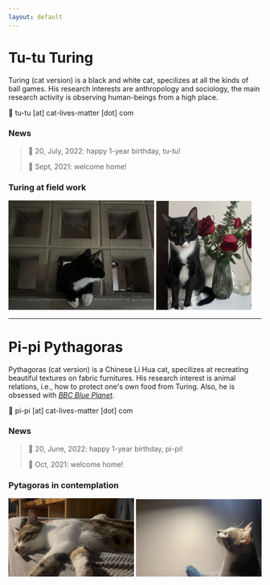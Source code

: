 ```yaml
---
layout: default
---
```


# Tu-tu Turing
Turing (cat version) is a black and white cat, specilizes at all the kinds of ball games. His research interests are anthropology and sociology, the main research activity is observing human-beings from a high place.  

:e-mail: tu-tu [at] cat-lives-matter [dot] com


### News
> :birthday: 20, July, 2022: happy 1-year birthday, tu-tu!
> 
> :house_with_garden: Sept, 2021: welcome home!

### Turing at field work
<img src="assets/img/turing1.jpeg" alt="drawing" width="290"/> 
<img src="assets/img/turing2.png" alt="drawing" width="190"/> 

* * *

# Pi-pi Pythagoras
Pythagoras (cat version) is a Chinese Li Hua cat, specilizes at recreating beautiful textures on fabric furnitures. His research interest is animal relations, i.e., how to protect one's own food from Turing. Also, he is obsessed with [_BBC Blue Planet_](https://www.bbcearth.com/shows/blue-planet).


:e-mail: pi-pi [at] cat-lives-matter [dot] com

### News
> :birthday: 20, June, 2022: happy 1-year birthday, pi-pi!
> 
> :house_with_garden: Oct, 2021: welcome home!

### Pytagoras in contemplation

<img src="assets/img/pipi1.png" alt="drawing" width="250"/> 
<img src="assets/img/pipi2.png" alt="drawing" width="250"/>
